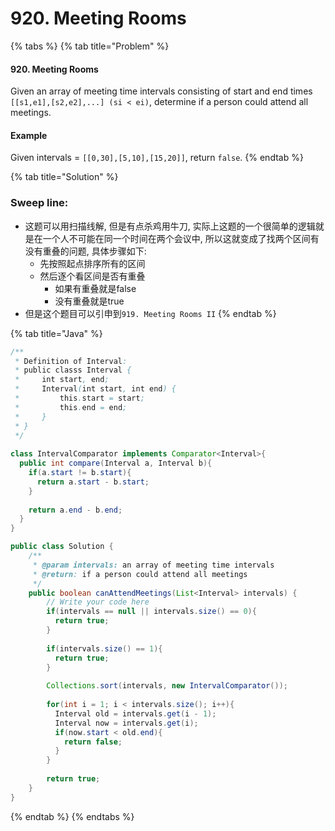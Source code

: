 # 920. Meeting Rooms

{% tabs %}
{% tab title="Problem" %}
#### 920. Meeting Rooms

Given an array of meeting time intervals consisting of start and end times `[[s1,e1],[s2,e2],...] (si < ei)`, determine if a person could attend all meetings.

#### Example

Given intervals = `[[0,30],[5,10],[15,20]]`, return `false`.
{% endtab %}

{% tab title="Solution" %}
### Sweep line:

* 这题可以用扫描线解, 但是有点杀鸡用牛刀, 实际上这题的一个很简单的逻辑就是在一个人不可能在同一个时间在两个会议中, 所以这就变成了找两个区间有没有重叠的问题, 具体步骤如下:
  * 先按照起点排序所有的区间
  * 然后逐个看区间是否有重叠
    * 如果有重叠就是false
    * 没有重叠就是true
* 但是这个题目可以引申到`919. Meeting Rooms II`
{% endtab %}

{% tab title="Java" %}
```java
/**
 * Definition of Interval:
 * public classs Interval {
 *     int start, end;
 *     Interval(int start, int end) {
 *         this.start = start;
 *         this.end = end;
 *     }
 * }
 */
 
class IntervalComparator implements Comparator<Interval>{
  public int compare(Interval a, Interval b){
    if(a.start != b.start){
      return a.start - b.start;
    }
    
    return a.end - b.end;
  }
}

public class Solution {
    /**
     * @param intervals: an array of meeting time intervals
     * @return: if a person could attend all meetings
     */
    public boolean canAttendMeetings(List<Interval> intervals) {
        // Write your code here
        if(intervals == null || intervals.size() == 0){
          return true;
        }
        
        if(intervals.size() == 1){
          return true;
        }
        
        Collections.sort(intervals, new IntervalComparator());
        
        for(int i = 1; i < intervals.size(); i++){
          Interval old = intervals.get(i - 1);
          Interval now = intervals.get(i);
          if(now.start < old.end){
            return false;
          }
        }
        
        return true;
    }
}
```
{% endtab %}
{% endtabs %}

